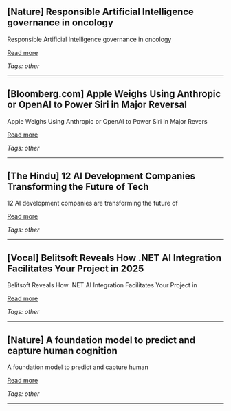 ## [Nature] Responsible Artificial Intelligence governance in oncology

Responsible Artificial Intelligence governance in oncology

[Read more](https://www.nature.com/articles/s41746-025-01794-w)

_Tags: other_

---
## [Bloomberg.com] Apple Weighs Using Anthropic or OpenAI to Power Siri in Major Reversal

Apple Weighs Using Anthropic or OpenAI to Power Siri in Major Revers

[Read more](https://www.bloomberg.com/news/articles/2025-06-30/apple-weighs-replacing-siri-s-ai-llms-with-anthropic-claude-or-openai-chatgpt)

_Tags: other_

---
## [The Hindu] 12 AI Development Companies Transforming the Future of Tech

12 AI development companies are transforming the future of

[Read more](https://www.thehindu.com/brandhub/pr-release/12-ai-development-companies-transforming-the-future-of-tech/article69744162.ece)

_Tags: other_

---
## [Vocal] Belitsoft Reveals How .NET AI Integration Facilitates Your Project in 2025

Belitsoft Reveals How .NET AI Integration Facilitates Your Project in

[Read more](https://vocal.media/01/belitsoft-reveals-how-net-ai-integration-facilitates-your-project-in-2025)

_Tags: other_

---
## [Nature] A foundation model to predict and capture human cognition

A foundation model to predict and capture human

[Read more](https://www.nature.com/articles/s41586-025-09215-4)

_Tags: other_

---
